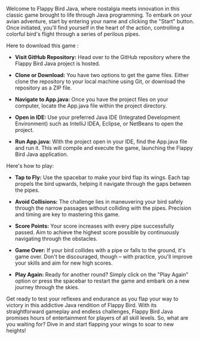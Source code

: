  Welcome to Flappy Bird Java, where nostalgia meets innovation in this classic game brought to life through Java programming.
 To embark on your avian adventure, start by entering your name and clicking the "Start" button. 
 Once initiated, you'll find yourself in the heart of the action, controlling a colorful bird's flight through a series of perilous pipes.

 Here to download this game :

- **Visit GitHub Repository:** Head over to the GitHub repository where the Flappy Bird Java project is hosted.

- **Clone or Download:** You have two options to get the game files. Either clone the repository to your local machine using Git, or download the repository as a ZIP file.

- **Navigate to App.java:** Once you have the project files on your computer, locate the App.java file within the project directory.

- **Open in IDE:** Use your preferred Java IDE (Integrated Development Environment) such as IntelliJ IDEA, Eclipse, or NetBeans to open the project.

- **Run App.java:** With the project open in your IDE, find the App.java file and run it. This will compile and execute the game, launching the Flappy Bird Java application.

 Here's how to play:

- **Tap to Fly:** Use the spacebar to make your bird flap its wings. Each tap propels the bird upwards, helping it navigate through the gaps between the pipes.
  
- **Avoid Collisions:** The challenge lies in maneuvering your bird safely through the narrow passages without colliding with the pipes. Precision and timing are key to mastering this game.
  
- **Score Points:** Your score increases with every pipe successfully passed. Aim to achieve the highest score possible by continuously navigating through the obstacles.
  
- **Game Over:** If your bird collides with a pipe or falls to the ground, it's game over. Don't be discouraged, though – with practice, you'll improve your skills and aim for new high scores.
  
- **Play Again:** Ready for another round? Simply click on the "Play Again" option or press the spacebar to restart the game and embark on a new journey through the skies.

Get ready to test your reflexes and endurance as you flap your way to victory in this addictive Java rendition of Flappy Bird. 
With its straightforward gameplay and endless challenges, Flappy Bird Java promises hours of entertainment for players of all skill levels. 
So, what are you waiting for? Dive in and start flapping your wings to soar to new heights!